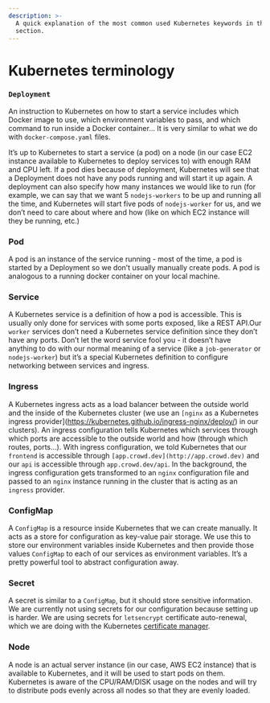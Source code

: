 ```yaml
---
description: >-
  A quick explanation of the most common used Kubernetes keywords in this
  section.
---
```


# Kubernetes terminology

### `Deployment`

An instruction to Kubernetes on how to start a service includes which Docker image to use, which environment variables to pass, and which command to run inside a Docker container... It is very similar to what we do with `docker-compose.yaml` files.

It’s up to Kubernetes to start a service (a pod) on a node (in our case EC2 instance available to Kubernetes to deploy services to) with enough RAM and CPU left. If a pod dies because of deployment, Kubernetes will see that a Deployment does not have any pods running and will start it up again. A deployment can also specify how many instances we would like to run (for example, we can say that we want 5 `nodejs-workers` to be up and running all the time, and Kubernetes will start five pods of `nodejs-worker` for us, and we don’t need to care about where and how (like on which EC2 instance will they be running, etc.)

### Pod

A pod is an instance of the service running - most of the time, a pod is started by a Deployment so we don’t usually manually create pods. A pod is analogous to a running docker container on your local machine.

### Service

A Kubernetes service is a definition of how a pod is accessible. This is usually only done for services with some ports exposed, like a REST API.Our `worker` services don’t need a Kubernetes service definition since they don’t have any ports. Don’t let the word service fool you - it doesn’t have anything to do with our normal meaning of a service (like a `job-generator` or `nodejs-worker`) but it’s a special Kubernetes definition to configure networking between services and ingress.

### Ingress

A Kubernetes ingress acts as a load balancer between the outside world and the inside of the Kubernetes cluster (we use an `[nginx` as a Kubernetes ingress provider]\(https://kubernetes.github.io/ingress-nginx/deploy/) in our clusters). An ingress configuration tells Kubernetes which services through which ports are accessible to the outside world and how (through which routes, ports…). With ingress configuration, we told Kubernetes that our `frontend` is accessible through `[app.crowd.dev](http://app.crowd.dev)` and our `api` is accessible through `app.crowd.dev/api`. In the background, the ingress configuration gets transformed to an `nginx` configuration file and passed to an `nginx` instance running in the cluster that is acting as an `ingress` provider.

### ConfigMap

A `ConfigMap` is a resource inside Kubernetes that we can create manually. It acts as a store for configuration as key-value pair storage. We use this to store our environment variables inside Kubernetes and then provide those values   `ConfigMap` to each of our services as environment variables. It’s a pretty powerful tool to abstract configuration away.

### Secret

A secret is similar to a `ConfigMap`, but it should store sensitive information. We are currently not using secrets for our configuration because setting up is harder. We are using secrets for `letsencrypt` certificate auto-renewal, which we are doing with the Kubernetes [certificate manager](https://cert-manager.io/docs/).

### Node

A node is an actual server instance (in our case, AWS EC2 instance) that is available to Kubernetes, and it will be used to start pods on them. Kubernetes is aware of the CPU/RAM/DISK usage on the nodes and will try to distribute pods evenly across all nodes so that they are evenly loaded.
